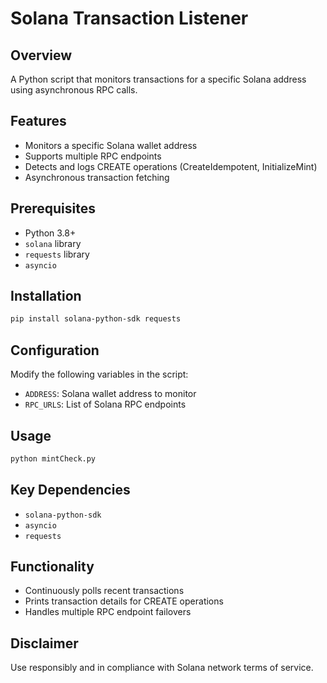# Solana Transaction Listener

## Overview
A Python script that monitors transactions for a specific Solana address using asynchronous RPC calls.

## Features
- Monitors a specific Solana wallet address
- Supports multiple RPC endpoints
- Detects and logs CREATE operations (CreateIdempotent, InitializeMint)
- Asynchronous transaction fetching

## Prerequisites
- Python 3.8+
- `solana` library
- `requests` library
- `asyncio`

## Installation
```bash
pip install solana-python-sdk requests
```

## Configuration
Modify the following variables in the script:
- `ADDRESS`: Solana wallet address to monitor
- `RPC_URLS`: List of Solana RPC endpoints

## Usage
```bash
python mintCheck.py
```

## Key Dependencies
- `solana-python-sdk`
- `asyncio`
- `requests`

## Functionality
- Continuously polls recent transactions
- Prints transaction details for CREATE operations
- Handles multiple RPC endpoint failovers

## Disclaimer
Use responsibly and in compliance with Solana network terms of service.
